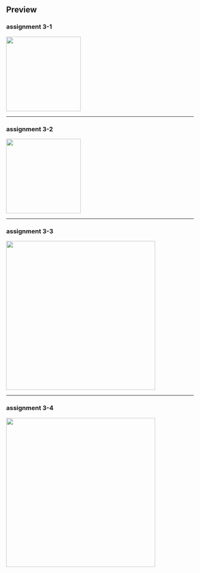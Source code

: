 ## Preview

### assignment 3-1

<img src="https://github.com/kimhamney/oz-coding/assets/11283993/99805ce8-a3aa-4171-96de-76c11006eabf" width="200">

---

### assignment 3-2

<img src="https://github.com/kimhamney/oz-coding/assets/11283993/caf52a96-8f4d-4b22-a3c1-8b272deb2939" width="200">

---

### assignment 3-3

<img src="https://github.com/kimhamney/oz-coding/assets/11283993/bf62ea9a-eed6-4869-b31f-76b1a289bf39" width="400">

---

### assignment 3-4

<img src="https://github.com/kimhamney/oz-coding/assets/11283993/80bdafd4-4cb1-435e-b2a6-3dc11548b97b" width="400">
